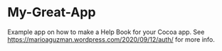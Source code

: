 # My-Great-App
Example app on how to make a Help Book for your Cocoa app. See https://marioaguzman.wordpress.com/2020/09/12/auth/ for more info.
